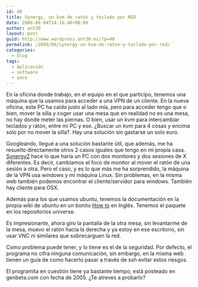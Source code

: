 ```yaml
---
id: 40
title: Synergy, un kvm de ratón y teclado por RED
date: 2008-06-04T14:16:48+00:00
author: ant30
layout: post
guid: http://www.wordpress.ant30.es/?p=40
permalink: /2008/06/synergy-un-kvm-de-raton-y-teclado-por-red/
categories:
  - blog
tags:
  - Aplicación
  - software
  - yaco
---
```

En la oficina donde trabajo, en el equipo en el que participo, tenemos una
máquina que la usamos para acceder a una VPN de un cliente. En la nueva
oficina, este PC ha caído justo al lado mía, pero para acceder tengo que o
bien, mover la silla y coger usar una mesa que en realidad no es una mesa, no
hay donde meter las piernas. O bien, usar un kvm para intercambiar teclados y
ratón, entre mi PC y ese. ¿Buscar un kvm para 4 cosas y encima solo por no
mover la silla?. Hay una solución sin gastarse un solo euro.

Googleando, llegué a una solución bastante útil, que además, me ha resuelto
directamente otros 2 casos iguales que tengo en mi propia casa.
[Synergy2](http://synergy2.sourceforge.net/) hace lo que haría un PC con dos
monitores y dos sesiones de X diferentes. Es decir, cambiamos el foco de
monitor al mover el ratón de una sesión a otra. Pero el caso, y es lo que más
me ha sorprendido, la máquina de la VPN usa windows y mi máquina Linux. Sin
problemas, en la misma web también podemos encontrar el cliente/servidor para
windows. También hay cliente para OSX.

Además para los que usamos ubuntu, tenemos la documentación en la propia wiki
de ubuntu en un bonito [How to](https://help.ubuntu.com/community/SynergyHowto)
en Inglés. Tenemos el paquete en los repositorios universe.

Es impresionante, ahora giro la pantalla de la otra mesa, sin levantarme de la
mesa, muevo el ratón hacia la derecha y ya estoy en ese escritorio, sin usar
VNC ni similares que sobrecarguen la red.

Como problema puede tener, y lo tiene es el de la seguridad. Por defecto, el
programa no cifra ninguna comunicación, sin embargo, en la misma web tienen un
guía de como hacerlo pasar a través de ssh evitar estos riesgos.

El programita en cuestión tiene ya bastante tiempo, está posteado en
genbeta.com con fecha de 2005. ¿Te atreves a probarlo?
